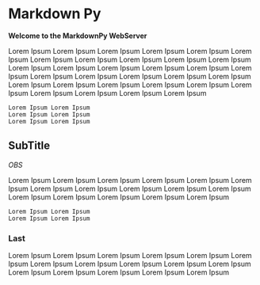 # Markdown Py

**Welcome to the MarkdownPy WebServer**

Lorem Ipsum Lorem Ipsum Lorem Ipsum Lorem Ipsum Lorem Ipsum Lorem Ipsum Lorem Ipsum Lorem Ipsum 
Lorem Ipsum Lorem Ipsum Lorem Ipsum Lorem Ipsum Lorem Ipsum Lorem Ipsum Lorem Ipsum Lorem Ipsum 
Lorem Ipsum Lorem Ipsum Lorem Ipsum Lorem Ipsum Lorem Ipsum Lorem Ipsum Lorem Ipsum Lorem Ipsum 
Lorem Ipsum Lorem Ipsum Lorem Ipsum Lorem Ipsum Lorem Ipsum Lorem Ipsum Lorem Ipsum Lorem Ipsum 

    Lorem Ipsum Lorem Ipsum 
    Lorem Ipsum Lorem Ipsum 
    Lorem Ipsum Lorem Ipsum 



## SubTitle

*OBS*

Lorem Ipsum Lorem Ipsum Lorem Ipsum Lorem Ipsum Lorem Ipsum Lorem Ipsum Lorem Ipsum Lorem Ipsum 
Lorem Ipsum Lorem Ipsum Lorem Ipsum Lorem Ipsum Lorem Ipsum Lorem Ipsum Lorem Ipsum Lorem Ipsum 

    Lorem Ipsum Lorem Ipsum 
    Lorem Ipsum Lorem Ipsum 



### Last

Lorem Ipsum Lorem Ipsum Lorem Ipsum Lorem Ipsum Lorem Ipsum Lorem Ipsum Lorem Ipsum Lorem Ipsum 
Lorem Ipsum Lorem Ipsum Lorem Ipsum Lorem Ipsum Lorem Ipsum Lorem Ipsum Lorem Ipsum Lorem Ipsum 
